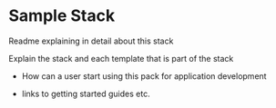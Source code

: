 # Sample Stack

Readme explaining in detail about this stack

Explain the stack and each template that is part of the stack

- How can a user start using this pack for application development

- links to getting started guides etc.